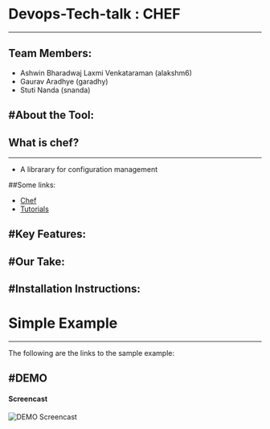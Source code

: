 # Devops-Tech-talk : CHEF
---------------
Team Members:
----
- Ashwin Bharadwaj Laxmi Venkataraman (alakshm6)
- Gaurav Aradhye (garadhy)
- Stuti Nanda (snanda)

#About the Tool:
-----------
## What is chef?
------
- A librarary for configuration management


##Some links: 
- [Chef](https://www.chef.io/chef/)
- [Tutorials](https://learn.chef.io/tutorials/)

#Key Features:
------------


#Our Take:
--------------



#Installation Instructions:
--------------


# Simple Example
-----------------
The following are the links to the sample example:


#DEMO
--------------
#### Screencast

![DEMO Screencast](link)
